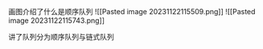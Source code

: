 画图介绍了什么是顺序队列
![[Pasted image 20231122115509.png]]
![[Pasted image 20231122115743.png]]

讲了队列分为顺序队列与链式队列
